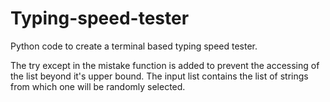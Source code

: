 # Typing-speed-tester
Python code to create a terminal based typing speed tester.

The try except in the mistake function is added to prevent the accessing of the list beyond it's upper bound.
The input list contains the list of strings from which one will be randomly selected.

